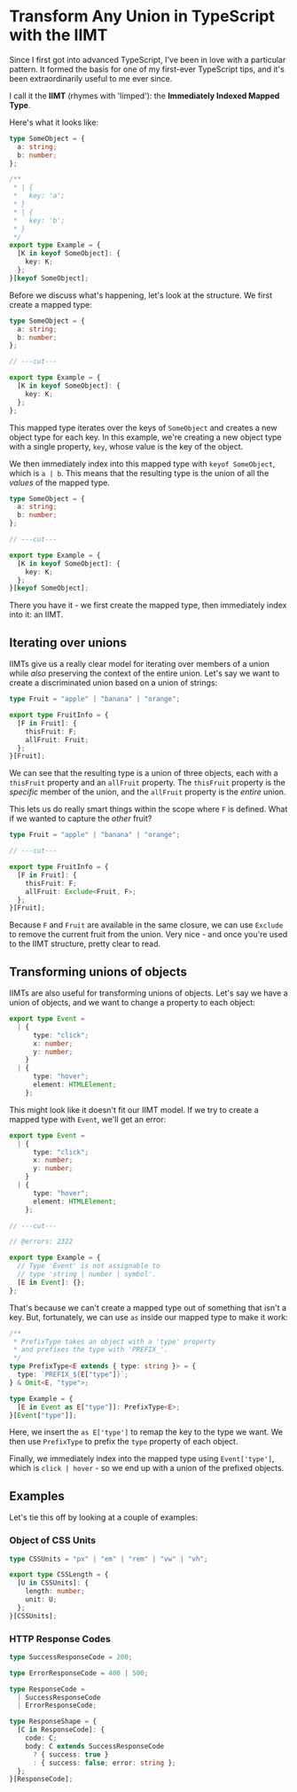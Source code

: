 # Transform Any Union in TypeScript with the IIMT

Since I first got into advanced TypeScript, I've been in love with a particular pattern. It formed the basis for one of my first-ever TypeScript tips, and it's been extraordinarily useful to me ever since.

I call it the **IIMT** (rhymes with 'limped'): the **Immediately Indexed Mapped Type**.

Here's what it looks like:

```ts twoslash
type SomeObject = {
  a: string;
  b: number;
};

/**
 * | {
 *   key: 'a';
 * }
 * | {
 *   key: 'b';
 * }
 */
export type Example = {
  [K in keyof SomeObject]: {
    key: K;
  };
}[keyof SomeObject];
```

Before we discuss what's happening, let's look at the structure. We first create a mapped type:

```ts twoslash
type SomeObject = {
  a: string;
  b: number;
};

// ---cut---

export type Example = {
  [K in keyof SomeObject]: {
    key: K;
  };
};
```

This mapped type iterates over the keys of `SomeObject` and creates a new object type for each key. In this example, we're creating a new object type with a single property, `key`, whose value is the key of the object.

We then immediately index into this mapped type with `keyof SomeObject`, which is `a | b`. This means that the resulting type is the union of all the _values_ of the mapped type.

```ts twoslash
type SomeObject = {
  a: string;
  b: number;
};

// ---cut---

export type Example = {
  [K in keyof SomeObject]: {
    key: K;
  };
}[keyof SomeObject];
```

There you have it - we first create the mapped type, then immediately index into it: an IIMT.

## Iterating over unions

IIMTs give us a really clear model for iterating over members of a union while _also_ preserving the context of the entire union. Let's say we want to create a discriminated union based on a union of strings:

```ts twoslash
type Fruit = "apple" | "banana" | "orange";

export type FruitInfo = {
  [F in Fruit]: {
    thisFruit: F;
    allFruit: Fruit;
  };
}[Fruit];
```

We can see that the resulting type is a union of three objects, each with a `thisFruit` property and an `allFruit` property. The `thisFruit` property is the _specific_ member of the union, and the `allFruit` property is the _entire_ union.

This lets us do really smart things within the scope where `F` is defined. What if we wanted to capture the _other_ fruit?

```ts twoslash
type Fruit = "apple" | "banana" | "orange";

// ---cut---

export type FruitInfo = {
  [F in Fruit]: {
    thisFruit: F;
    allFruit: Exclude<Fruit, F>;
  };
}[Fruit];
```

Because `F` and `Fruit` are available in the same closure, we can use `Exclude` to remove the current fruit from the union. Very nice - and once you're used to the IIMT structure, pretty clear to read.

## Transforming unions of objects

IIMTs are also useful for transforming unions of objects. Let's say we have a union of objects, and we want to change a property to each object:

```ts twoslash
export type Event =
  | {
      type: "click";
      x: number;
      y: number;
    }
  | {
      type: "hover";
      element: HTMLElement;
    };
```

This might look like it doesn't fit our IIMT model. If we try to create a mapped type with `Event`, we'll get an error:

```ts twoslash
export type Event =
  | {
      type: "click";
      x: number;
      y: number;
    }
  | {
      type: "hover";
      element: HTMLElement;
    };

// ---cut---

// @errors: 2322

export type Example = {
  // Type 'Event' is not assignable to
  // type 'string | number | symbol'.
  [E in Event]: {};
};
```

That's because we can't create a mapped type out of something that isn't a key. But, fortunately, we can use `as` inside our mapped type to make it work:

```ts twoslash
/**
 * PrefixType takes an object with a 'type' property
 * and prefixes the type with 'PREFIX_'.
 */
type PrefixType<E extends { type: string }> = {
  type: `PREFIX_${E["type"]}`;
} & Omit<E, "type">;

type Example = {
  [E in Event as E["type"]]: PrefixType<E>;
}[Event["type"]];
```

Here, we insert the `as E['type']` to remap the key to the type we want. We then use `PrefixType` to prefix the `type` property of each object.

Finally, we immediately index into the mapped type using `Event['type']`, which is `click | hover` - so we end up with a union of the prefixed objects.

## Examples

Let's tie this off by looking at a couple of examples:

### Object of CSS Units

```ts twoslash
type CSSUnits = "px" | "em" | "rem" | "vw" | "vh";

export type CSSLength = {
  [U in CSSUnits]: {
    length: number;
    unit: U;
  };
}[CSSUnits];
```

### HTTP Response Codes

```ts twoslash
type SuccessResponseCode = 200;

type ErrorResponseCode = 400 | 500;

type ResponseCode =
  | SuccessResponseCode
  | ErrorResponseCode;

type ResponseShape = {
  [C in ResponseCode]: {
    code: C;
    body: C extends SuccessResponseCode
      ? { success: true }
      : { success: false; error: string };
  };
}[ResponseCode];
```
